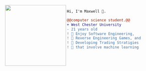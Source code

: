 <img align="left" height="200" src="https://media.giphy.com/media/ao9DUiTKH60XS/giphy.gif"/>

```diff
Hi, I'm Maxwell 🔮.

@@computer science student.@@
+ West Chester University
- 21 years old
! 📖 Enjoy Software Engineering,
! 📖 Reverse Engineering Games, and
! 📖 Developing Trading Stratigies
! 📖 that involve machine learning
```

